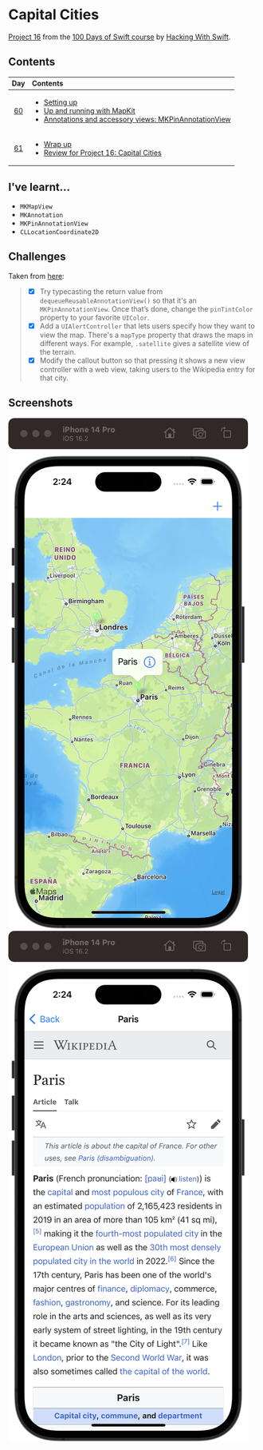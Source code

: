 # Capital Cities

[Project 16](https://www.hackingwithswift.com/read/16/overview) from the [100 Days of Swift course](https://www.hackingwithswift.com/100) by [Hacking With Swift](https://www.hackingwithswift.com/).

## Contents

|                      Day                      | Contents                                                                                                                                                                                                                                                                          |
|:---------------------------------------------:|:----------------------------------------------------------------------------------------------------------------------------------------------------------------------------------------------------------------------------------------------------------------------------------|
| [60](https://www.hackingwithswift.com/100/60) | <ul><li>[Setting up](https://www.hackingwithswift.com/read/16/1/setting-up)</li><li>[Up and running with MapKit](https://www.hackingwithswift.com/read/16/2)</li><li>[Annotations and accessory views: MKPinAnnotationView](https://www.hackingwithswift.com/read/16/3)</li></ul> |
| [61](https://www.hackingwithswift.com/100/61) | <ul><li>[Wrap up](https://www.hackingwithswift.com/read/16/4)</li><li>[Review for Project 16: Capital Cities](https://www.hackingwithswift.com/review/hws/project-16-capital-cities)</li></ul>                                                                                    |

## I've learnt...

- `MKMapView`
- `MKAnnotation`
- `MKPinAnnotationView`
- `CLLocationCoordinate2D`

## Challenges

Taken from [here](https://www.hackingwithswift.com/read/16/4):

>- [x] Try typecasting the return value from `dequeueReusableAnnotationView()` so that it's an `MKPinAnnotationView`. Once that’s done, change the `pinTintColor` property to your favorite `UIColor`.
>- [x] Add a `UIAlertController` that lets users specify how they want to view the map. There's a `mapType` property that draws the maps in different ways. For example, `.satellite` gives a satellite view of the terrain.
>- [x] Modify the callout button so that pressing it shows a new view controller with a web view, taking users to the Wikipedia entry for that city.

## Screenshots

![Main screen](./Screenshots/1.png)
![Detail screen](./Screenshots/2.png)
